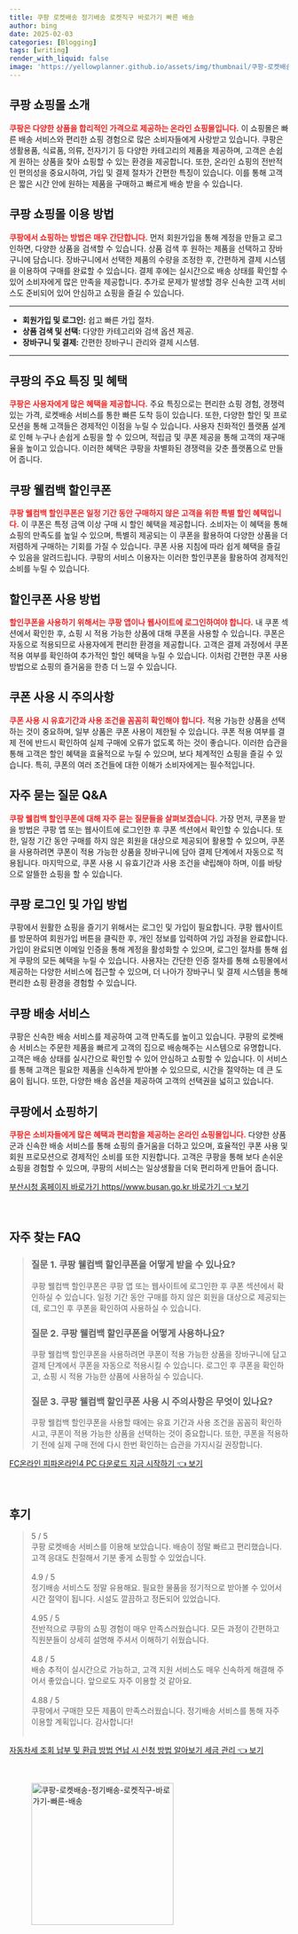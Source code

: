 ```yaml
---
title: 쿠팡 로켓배송 정기배송 로켓직구 바로가기 빠른 배송
author: bing
date: 2025-02-03
categories: [Blogging]
tags: [writing]
render_with_liquid: false
image: 'https://yellowplanner.github.io/assets/img/thumbnail/쿠팡-로켓배송-정기배송-로켓직구-바로가기-빠른-배송.webp'
---
```



<h2 id='쿠팡_소개'>쿠팡 쇼핑몰 소개</h2>

<p><b><span style="color: #ee2323;">쿠팡은 다양한 상품을 합리적인 가격으로 제공하는 온라인 쇼핑몰입니다.</span></b> 이 쇼핑몰은 빠른 배송 서비스와 편리한 쇼핑 경험으로 많은 소비자들에게 사랑받고 있습니다. 쿠팡은 생활용품, 식료품, 의류, 전자기기 등 다양한 카테고리의 제품을 제공하며, 고객은 손쉽게 원하는 상품을 찾아 쇼핑할 수 있는 환경을 제공합니다. 또한, 온라인 쇼핑의 전반적인 편의성을 중요시하여, 가입 및 결제 절차가 간편한 특징이 있습니다. 이를 통해 고객은 짧은 시간 안에 원하는 제품을 구매하고 빠르게 배송 받을 수 있습니다.</p>

<h2 id='쇼핑_방법'>쿠팡 쇼핑몰 이용 방법</h2>

<p><b><span style="color: #ee2323;">쿠팡에서 쇼핑하는 방법은 매우 간단합니다.</span></b> 먼저 회원가입을 통해 계정을 만들고 로그인하면, 다양한 상품을 검색할 수 있습니다. 상품 검색 후 원하는 제품을 선택하고 장바구니에 담습니다. 장바구니에서 선택한 제품의 수량을 조정한 후, 간편하게 결제 시스템을 이용하여 구매를 완료할 수 있습니다. 결제 후에는 실시간으로 배송 상태를 확인할 수 있어 소비자에게 많은 만족을 제공합니다. 추가로 문제가 발생할 경우 신속한 고객 서비스도 준비되어 있어 안심하고 쇼핑을 즐길 수 있습니다.</p>

<hr />

<ul>
    <li><b>회원가입 및 로그인:</b> 쉽고 빠른 가입 절차.</li>
    <li><b>상품 검색 및 선택:</b> 다양한 카테고리와 검색 옵션 제공.</li>
    <li><b>장바구니 및 결제:</b> 간편한 장바구니 관리와 결제 시스템.</li>
</ul>

<hr />

<h2 id='주요_특징_및_혜택'>쿠팡의 주요 특징 및 혜택</h2>

<p><b><span style="color: #ee2323;">쿠팡은 사용자에게 많은 혜택을 제공합니다.</span></b> 주요 특징으로는 편리한 쇼핑 경험, 경쟁력 있는 가격, 로켓배송 서비스를 통한 빠른 도착 등이 있습니다. 또한, 다양한 할인 및 프로모션을 통해 고객들은 경제적인 이점을 누릴 수 있습니다. 사용자 친화적인 플랫폼 설계로 인해 누구나 손쉽게 쇼핑을 할 수 있으며, 적립금 및 쿠폰 제공을 통해 고객의 재구매율을 높이고 있습니다. 이러한 혜택은 쿠팡을 차별화된 경쟁력을 갖춘 플랫폼으로 만들어 줍니다.</p>

<h2 id='웰컴백_할인쿠폰'>쿠팡 웰컴백 할인쿠폰</h2>

<p><b><span style="color: #ee2323;">쿠팡 웰컴백 할인쿠폰은 일정 기간 동안 구매하지 않은 고객을 위한 특별 할인 혜택입니다.</span></b> 이 쿠폰은 특정 금액 이상 구매 시 할인 혜택을 제공합니다. 소비자는 이 혜택을 통해 쇼핑의 만족도를 높일 수 있으며, 특별히 제공되는 이 쿠폰을 활용하여 다양한 상품을 더 저렴하게 구매하는 기회를 가질 수 있습니다. 쿠폰 사용 지침에 따라 쉽게 혜택을 즐길 수 있음을 알려드립니다. 쿠팡의 서비스 이용자는 이러한 할인쿠폰을 활용하여 경제적인 소비를 누릴 수 있습니다.</p>

<h2 id='할인쿠폰_사용_방법'>할인쿠폰 사용 방법</h2>

<p><b><span style="color: #ee2323;">할인쿠폰을 사용하기 위해서는 쿠팡 앱이나 웹사이트에 로그인하여야 합니다.</span></b> 내 쿠폰 섹션에서 확인한 후, 쇼핑 시 적용 가능한 상품에 대해 쿠폰을 사용할 수 있습니다. 쿠폰은 자동으로 적용되므로 사용자에게 편리한 환경을 제공합니다. 고객은 결제 과정에서 쿠폰 적용 여부를 확인하여 추가적인 할인 혜택을 누릴 수 있습니다. 이처럼 간편한 쿠폰 사용 방법으로 쇼핑의 즐거움을 한층 더 느낄 수 있습니다.</p>

<h2 id='쿠폰_사용_시_주의사항'>쿠폰 사용 시 주의사항</h2>

<p><b><span style="color: #ee2323;">쿠폰 사용 시 유효기간과 사용 조건을 꼼꼼히 확인해야 합니다.</span></b> 적용 가능한 상품을 선택하는 것이 중요하며, 일부 상품은 쿠폰 사용이 제한될 수 있습니다. 쿠폰 적용 여부를 결제 전에 반드시 확인하여 실제 구매에 오류가 없도록 하는 것이 좋습니다. 이러한 습관을 통해 고객은 할인 혜택을 효율적으로 누릴 수 있으며, 보다 체계적인 쇼핑을 즐길 수 있습니다. 특히, 쿠폰의 여러 조건들에 대한 이해가 소비자에게는 필수적입니다.</p>

<h2 id='자주_묻는_질문'>자주 묻는 질문 Q&A</h2>

<p><b><span style="color: #ee2323;">쿠팡 웰컴백 할인쿠폰에 대해 자주 묻는 질문들을 살펴보겠습니다.</span></b> 가장 먼저, 쿠폰을 받을 방법은 쿠팡 앱 또는 웹사이트에 로그인한 후 쿠폰 섹션에서 확인할 수 있습니다. 또한, 일정 기간 동안 구매를 하지 않은 회원을 대상으로 제공되어 활용할 수 있으며, 쿠폰을 사용하려면 쿠폰이 적용 가능한 상품을 장바구니에 담아 결제 단계에서 자동으로 적용됩니다. 마지막으로, 쿠폰 사용 시 유효기간과 사용 조건을 धो립해야 하며, 이를 바탕으로 알뜰한 쇼핑을 할 수 있습니다.</p>

<h2 id='쿠팡_로그인_및_가입_방법'>쿠팡 로그인 및 가입 방법</h2>

<p>쿠팡에서 원활한 쇼핑을 즐기기 위해서는 로그인 및 가입이 필요합니다. 쿠팡 웹사이트를 방문하여 회원가입 버튼을 클릭한 후, 개인 정보를 입력하여 가입 과정을 완료합니다. 가입이 완료되면 이메일 인증을 통해 계정을 활성화할 수 있으며, 로그인 절차를 통해 쉽게 쿠팡의 모든 혜택을 누릴 수 있습니다. 사용자는 간단한 인증 절차를 통해 쇼핑몰에서 제공하는 다양한 서비스에 접근할 수 있으며, 더 나아가 장바구니 및 결제 시스템을 통해 편리한 쇼핑 환경을 경험할 수 있습니다.</p>

<h2 id='쿠팡_배송_서비스'>쿠팡 배송 서비스</h2>

<p>쿠팡은 신속한 배송 서비스를 제공하여 고객 만족도를 높이고 있습니다. 쿠팡의 로켓배송 서비스는 주문한 제품을 빠르게 고객의 집으로 배송해주는 시스템으로 유명합니다. 고객은 배송 상태를 실시간으로 확인할 수 있어 안심하고 쇼핑할 수 있습니다. 이 서비스를 통해 고객은 필요한 제품을 신속하게 받아볼 수 있으므로, 시간을 절약하는 데 큰 도움이 됩니다. 또한, 다양한 배송 옵션을 제공하여 고객의 선택권을 넓히고 있습니다.</p>

<h2 id='결론'>쿠팡에서 쇼핑하기</h2>

<p><b><span style="color: #ee2323;">쿠팡은 소비자들에게 많은 혜택과 편리함을 제공하는 온라인 쇼핑몰입니다.</span></b> 다양한 상품군과 신속한 배송 서비스를 통해 쇼핑의 즐거움을 더하고 있으며, 효율적인 쿠폰 사용 및 회원 프로모션으로 경제적인 소비를 또한 지원합니다. 고객은 쿠팡을 통해 보다 손쉬운 쇼핑을 경험할 수 있으며, 쿠팡의 서비스는 일상생활을 더욱 편리하게 만들어 줍니다.</p>


<p><a class="click-button" title="부산시청 홈페이지 바로가기 https//www.busan.go.kr 바로가기" href="https://yellowplanner.github.io/posts/%EB%B6%80%EC%82%B0%EC%8B%9C%EC%B2%AD-%ED%99%88%ED%8E%98%EC%9D%B4%EC%A7%80-%EB%B0%94%EB%A1%9C%EA%B0%80%EA%B8%B0-httpswww.busan.go.kr-%EB%B0%94%EB%A1%9C%EA%B0%80%EA%B8%B0/" rel="dofollow">부산시청 홈페이지 바로가기 https//www.busan.go.kr 바로가기 👈 보기</a></p><br>
<h2 id='자주_찾는_FAQ'>자주 찾는 FAQ</h2>
<div itemscope="" itemtype="https://schema.org/FAQPage"> 
<blockquote> 
<div itemscope="" itemprop="mainEntity" itemtype="https://schema.org/Question"> 
<h3 itemprop="name">질문 1. 쿠팡 웰컴백 할인쿠폰을 어떻게 받을 수 있나요?</h3> 
<div itemscope="" itemprop="acceptedAnswer" itemtype="https://schema.org/Answer"> 
<span itemprop="text"> 
<p>쿠팡 웰컴백 할인쿠폰은 쿠팡 앱 또는 웹사이트에 로그인한 후 쿠폰 섹션에서 확인하실 수 있습니다. 일정 기간 동안 구매를 하지 않은 회원을 대상으로 제공되는데, 로그인 후 쿠폰을 확인하여 사용하실 수 있습니다.</p> 
</span> 
</div> 
</div> 

<div itemscope="" itemprop="mainEntity" itemtype="https://schema.org/Question"> 
<h3 itemprop="name">질문 2. 쿠팡 웰컴백 할인쿠폰을 어떻게 사용하나요?</h3> 
<div itemscope="" itemprop="acceptedAnswer" itemtype="https://schema.org/Answer"> 
<span itemprop="text">
<p>쿠팡 웰컴백 할인쿠폰을 사용하려면 쿠폰이 적용 가능한 상품을 장바구니에 담고 결제 단계에서 쿠폰을 자동으로 적용시킬 수 있습니다. 로그인 후 쿠폰을 확인하고, 쇼핑 시 적용 가능한 상품에 사용하실 수 있습니다.</p> 
</span> 
</div> 
</div> 

<div itemscope="" itemprop="mainEntity" itemtype="https://schema.org/Question"> 
<h3 itemprop="name">질문 3. 쿠팡 웰컴백 할인쿠폰 사용 시 주의사항은 무엇이 있나요?</h3> 
<div itemscope="" itemprop="acceptedAnswer" itemtype="https://schema.org/Answer"> 
<span itemprop="text"> 
<p>쿠팡 웰컴백 할인쿠폰을 사용할 때에는 유효 기간과 사용 조건을 꼼꼼히 확인하시고, 쿠폰이 적용 가능한 상품을 선택하는 것이 중요합니다. 또한, 쿠폰을 적용하기 전에 실제 구매 전에 다시 한번 확인하는 습관을 가지시길 권장합니다.</p> 
</span> 
</div> 
</div> 
</blockquote> 
</div>
<p><a class="click-button" title="FC온라인 피파온라인4 PC 다운로드 지금 시작하기" href="https://yellowplanner.github.io/posts/FC%EC%98%A8%EB%9D%BC%EC%9D%B8-%ED%94%BC%ED%8C%8C%EC%98%A8%EB%9D%BC%EC%9D%B84-PC-%EB%8B%A4%EC%9A%B4%EB%A1%9C%EB%93%9C-%EC%A7%80%EA%B8%88-%EC%8B%9C%EC%9E%91%ED%95%98%EA%B8%B0/" rel="dofollow">FC온라인 피파온라인4 PC 다운로드 지금 시작하기 👈 보기</a></p><br>
<h2 id='후기'>후기</h2>
<div itemscope itemtype="https://schema.org/Product">
  <blockquote>
  <div itemprop="review" itemscope itemtype="https://schema.org/Review">
      <div itemprop="reviewRating" itemscope itemtype="https://schema.org/Rating"> <span itemprop="ratingValue">5</span> / <span itemprop="bestRating">5</span> </div>
      <span itemprop="reviewBody">쿠팡 로켓배송 서비스를 이용해 보았습니다. 배송이 정말 빠르고 편리했습니다. 고객 응대도 친절해서 기분 좋게 쇼핑할 수 있었습니다.</span>
  </div>
  <br>
  <div itemprop="review" itemscope itemtype="https://schema.org/Review">
      <div itemprop="reviewRating" itemscope itemtype="https://schema.org/Rating"> <span itemprop="ratingValue">4.9</span> / <span itemprop="bestRating">5</span> </div>
      <span itemprop="reviewBody">정기배송 서비스도 정말 유용해요. 필요한 물품을 정기적으로 받아볼 수 있어서 시간 절약이 됩니다. 시설도 깔끔하고 정돈되어 있었습니다.</span>
  </div>
  <br>
  <div itemprop="review" itemscope itemtype="https://schema.org/Review">
      <div itemprop="reviewRating" itemscope itemtype="https://schema.org/Rating"> <span itemprop="ratingValue">4.95</span> / <span itemprop="bestRating">5</span> </div>
      <span itemprop="reviewBody">전반적으로 쿠팡의 쇼핑 경험이 매우 만족스러웠습니다. 모든 과정이 간편하고 직원분들이 상세히 설명해 주셔서 이해하기 쉬웠습니다.</span>
  </div>
  <br>
  <div itemprop="review" itemscope itemtype="https://schema.org/Review">
      <div itemprop="reviewRating" itemscope itemtype="https://schema.org/Rating"> <span itemprop="ratingValue">4.8</span> / <span itemprop="bestRating">5</span> </div>
      <span itemprop="reviewBody">배송 추적이 실시간으로 가능하고, 고객 지원 서비스도 매우 신속하게 해결해 주어서 좋았습니다. 앞으로도 자주 이용할 것 같아요.</span>
  </div>
  <br>
  <div itemprop="review" itemscope itemtype="https://schema.org/Review">
      <div itemprop="reviewRating" itemscope itemtype="https://schema.org/Rating"> <span itemprop="ratingValue">4.88</span> / <span itemprop="bestRating">5</span> </div>
      <span itemprop="reviewBody">쿠팡에서 구매한 모든 제품이 만족스러웠습니다. 정기배송 서비스를 통해 자주 이용할 계획입니다. 감사합니다!</span>
  </div>
  <br>
  </blockquote>
</div>
<p><a class="click-button" title="자동차세 조회 납부 및 환급 방법 연납 시 신청 방법 알아보기 세금 관리" href="https://yellowplanner.github.io/posts/%EC%9E%90%EB%8F%99%EC%B0%A8%EC%84%B8-%EC%A1%B0%ED%9A%8C-%EB%82%A9%EB%B6%80-%EB%B0%8F-%ED%99%98%EA%B8%89-%EB%B0%A9%EB%B2%95-%EC%97%B0%EB%82%A9-%EC%8B%9C-%EC%8B%A0%EC%B2%AD-%EB%B0%A9%EB%B2%95-%EC%95%8C%EC%95%84%EB%B3%B4%EA%B8%B0-%EC%84%B8%EA%B8%88-%EA%B4%80%EB%A6%AC/" rel="dofollow">자동차세 조회 납부 및 환급 방법 연납 시 신청 방법 알아보기 세금 관리 👈 보기</a></p><br>
<figure class="image"><img src="https://yellowplanner.github.io/assets/img/thumbnail/쿠팡-로켓배송-정기배송-로켓직구-바로가기-빠른-배송.webp" alt="쿠팡-로켓배송-정기배송-로켓직구-바로가기-빠른-배송" width="256" height="256"></figure>